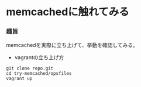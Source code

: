 # memcachedに触れてみる

### 趣旨

memcachedを実際に立ち上げて、挙動を確認してみる。


+ vagrantの立ち上げ方

```
git clone repo.git
cd try-memcached/opsfiles
vagrant up
```
